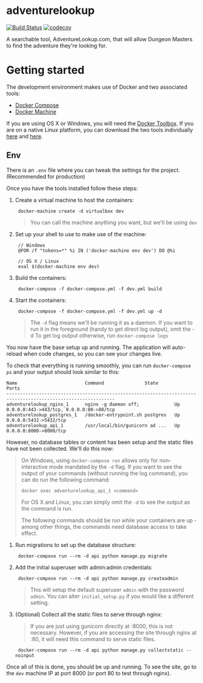 # adventurelookup

[![Build Status](https://travis-ci.org/AdventureLookup/adventurelookup-backend.svg?branch=master)](https://travis-ci.org/AdventureLookup/adventurelookup-backend) [![codecov](https://codecov.io/gh/adventurelookup/adventurelookup-backend/branch/master/graph/badge.svg)](https://codecov.io/gh/adventurelookup/adventurelookup-backend)

A searchable tool, AdventureLookup.com, that will allow Dungeon Masters to find the adventure they're looking for.


# Getting started

The development environment makes use of Docker and two associated tools:

- [Docker Compose](https://docs.docker.com/compose/)
- [Docker Machine](https://docs.docker.com/machine/)

If you are using OS X or Windows, you will need the
[Docker Toolbox](https://www.docker.com/products/docker-toolbox). If you are
on a native Linux platform, you can download the two tools individually
[here](https://docs.docker.com/compose/install/) and
[here](https://docs.docker.com/machine/install-machine/).

## Env
There is an `.env` file where you can tweak the settings for the project. (Recommended for production)

Once you have the tools installed follow these steps:

1. Create a virtual machine to host the containers:

        docker-machine create -d virtualbox dev

   > You can call the machine anything you want, but we'll be using `dev`

2. Set up your shell to use to make use of the machine:

        // Windows
        @FOR /f "tokens=*" %i IN ('docker-machine env dev') DO @%i

        // OS X / Linux
        eval $(docker-machine env dev)

3. Build the containers:

        docker-compose -f docker-compose.yml -f dev.yml build

4. Start the containers:

        docker-compose -f docker-compose.yml -f dev.yml up -d

   > The `-d` flag means we'll be running it as a daemon. If you want to
   > run it in the foreground (handy to get direct log output), omit the -d
   > To get log output otherwise, run `docker-compose logs`

You now have the base setup up and running. The application will auto-reload
when code changes, so you can see your changes live.

To check that everything is running smoothly, you can run `docker-compose ps`
and your output should look similar to this:

    Name                         Command               State                    Ports
    --------------------------------------------------------------------------------------------------------------
    adventurelookup_nginx_1      nginx -g daemon off;             Up      0.0.0.0:443->443/tcp, 0.0.0.0:80->80/tcp
    adventurelookup_postgres_1   /docker-entrypoint.sh postgres   Up      0.0.0.0:5432->5432/tcp
    adventurelookup_api_1        /usr/local/bin/gunicorn ad ...   Up      0.0.0.0:8000->8000/tcp

However, no database tables or content has been setup and the static files have
not been collected. We'll do this now:

> On Windows, using `docker-compose run` allows only for non-interactive mode
> mandated by the `-d` flag. If you want to see the output of your commands
> (without running the log command), you can do run the following command:
>
> `docker exec adventurelookup_api_1 <command>`
>
> For OS X and Linux, you can simply omit the `-d` to see the output as the
> command is run.
>
> The following commands should be run while your containers are up -
> among other things, the commands need database access to take effect.

1. Run migrations to set up the database structure:

        docker-compose run --rm -d api python manage.py migrate

2. Add the initial superuser with admin:admin credentials:

        docker-compose run --rm -d api python manage.py createadmin

   > This will setup the default superuser `admin` with the password `admin`.
   > You can alter `initial_setup.py` if you would like a different setting.

3. (Optional) Collect all the static files to serve through nginx:

   > If you are just using gunicorn directly at :8000, this is not necessary.
   > However, if you are accessing the site through nginx at :80, it will need
   > this command to serve static files.

        docker-compose run --rm -d api python manage.py collectstatic --noinput

Once all of this is done, you should be up and running. To see the site, go
to the `dev` machine IP at port 8000 (or port 80 to test through nginx).
